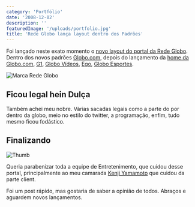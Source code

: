 ```yaml
---
category: 'Portfólio'
date: '2008-12-02'
description: ''
featuredImage: '/uploads/portfolio.jpg'
title: 'Rede Globo lança layout dentro dos Padrões'
---
```


Foi lançado neste exato momento o [novo layout do portal da Rede Globo](http://redeglobo.globo.com/). Dentro dos novos padrões [Globo.com](http://www.globo.com), depois do lançamento da [home da Globo.com](/portal-globocom-lanca-sua-nova-home), [G1](/g1-o-portal-de-noticias-da-globocom-lanca-novo-layout), [Globo Vídeos](/globo-videos-nos-novos-padroes-globocom), [Ego](/ego-lanca-nova-versao-seguindo-os-novos-padroes-globocom), [Globo Esportes](/globo-esporte-lanca-sua-nova-versao).

![Marca Rede Globo](/uploads/marca-redeglobo.jpg)

## Ficou legal hein Dulça

Também achei meu nobre. Várias sacadas legais como a parte do por dentro da globo, meio no estilo do twitter, a programação, enfim, tudo mesmo ficou fodástico.

## Finalizando

![Thumb](/uploads/thumb-redeglobo.jpg)

Queria parabenizar toda a equipe de Entretenimento, que cuidou desse portal, principalmente ao meu camarada [Kenji Yamamoto](http://www.kenjiyamamoto.com/blog/) que cuidou da parte client.

Foi um post rápido, mas gostaria de saber a opinião de todos. Abraços e aguardem novos lançamentos.
